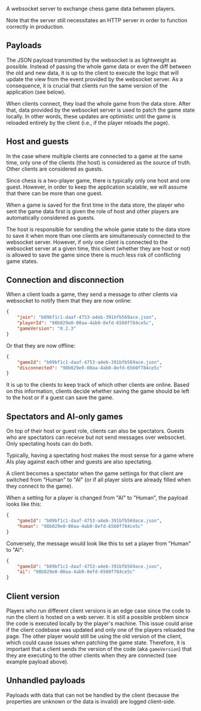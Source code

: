 A websocket server to exchange chess game data between players.

Note that the server still necessitates an HTTP server in order to function correctly in production.

## Payloads

The JSON payload transmitted by the websocket is as lightweight as possible. Instead of passing the whole game data or even the diff between the old and new data, it is up to the client to execute the logic that will update the view from the event provided by the websocket server. As a consequence, it is crucial that clients run the same version of the application (see below).

When clients connect, they load the whole game from the data store. After that, data provided by the websocket server is used to patch the game state locally. In other words, these updates are optimistic until the game is reloaded entirely by the client (i.e., if the player reloads the page).

## Host and guests

In the case where multiple clients are connected to a game at the same time, only one of the clients (the host) is considered as the source of truth. Other clients are considered as guests.

Since chess is a two-player game, there is typically only one host and one guest. However, in order to keep the application scalable, we will assume that there can be more than one guest.

When a game is saved for the first time in the data store, the player who sent the game data first is given the role of host and other players are automatically considered as guests.

The host is responsible for sending the whole game state to the data store to save it when more than one clients are simultaneously connected to the websocket server. However, if only one client is connected to the websocket server at a given time, this client (whether they are host or not) is allowed to save the game since there is much less risk of conflicting game states.

## Connection and disconnection

When a client loads a game, they send a message to other clients via websocket to notify them that they are now online:

```json
{
    "join": "b09bf1c1-daaf-4753-a4eb-391bfb569ace.json",
    "playerId": "98b029e0-00aa-4ab0-8efd-6560f784ce5c",
    "gameVersion": "0.2.3"
}
```

Or that they are now offline:

```json
{
    "gameId": "b09bf1c1-daaf-4753-a4eb-391bfb569ace.json",
    "disconnected": "98b029e0-00aa-4ab0-8efd-6560f784ce5c"
}
```

It is up to the clients to keep track of which other clients are online. Based on this information, clients decide whether saving the game should be left to the host or if a guest can save the game.

## Spectators and AI-only games

On top of their host or guest role, clients can also be spectators. Guests who are spectators can receive but not send messages over websocket. Only spectating hosts can do both.

Typically, having a spectating host makes the most sense for a game where AIs play against each other and guests are also spectating.

A client becomes a spectator when the game settings for that client are switched from "Human" to "AI" (or if all player slots are already filled when they connect to the game).

When a setting for a player is changed from "AI" to "Human", the payload looks like this:

```json
{
    "gameId": "b09bf1c1-daaf-4753-a4eb-391bfb569ace.json",
    "human": "98b029e0-00aa-4ab0-8efd-6560f784ce5c"
}
```

Conversely, the message would look like this to set a player from "Human" to "AI":

```json
{
    "gameId": "b09bf1c1-daaf-4753-a4eb-391bfb569ace.json",
    "ai": "98b029e0-00aa-4ab0-8efd-6560f784ce5c"
}
```

## Client version

Players who run different client versions is an edge case since the code to run the client is hosted on a web server. It is still a possible problem since the code is executed locally by the player's machine. This issue could arise if the client codebase was updated and only one of the players reloaded the page. The other player would still be using the old version of the client, which could cause issues when patching the game state. Therefore, it is important that a client sends the version of the code (aka `gameVersion`) that they are executing to the other clients when they are connected (see example payload above).

## Unhandled payloads

Payloads with data that can not be handled by the client (because the properties are unknown or the data is invalid) are logged client-side.
